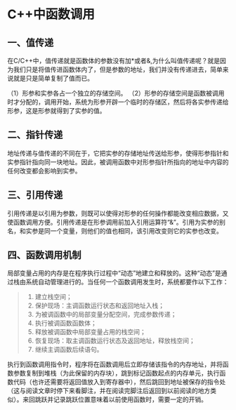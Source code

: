 # C++中函数调用

## 一、值传递

在C/C++中，值传递就是函数体的参数没有加*或者&,为什么叫值传递呢？就是因为我们只是将值传进函数体内了，但是参数的地址，我们并没有传递进去，简单来说就是只是简单复制了值而已。

（1）形参和实参各占一个独立的存储空间。
（2）形参的存储空间是函数被调用时才分配的，调用开始，系统为形参开辟一个临时的存储区，然后将各实参传递给形参，这是形参就得到了实参的值。

## 二、指针传递

地址传递与值传递的不同在于，它把实参的存储地址传送给形参，使得形参指针和实参指针指向同一块地址。因此，被调用函数中对形参指针所指向的地址中内容的任何改变都会影响到实参。

## 三、引用传递

引用传递是以引用为参数，则既可以使得对形参的任何操作都能改变相应数据，又使函数调用方便。引用传递是在形参调用前加入引用运算符“&”。引用为实参的别名，和实参是同一个变量，则他们的值也相同，该引用改变则它的实参也改变。

## 四、函数调用机制

局部变量占用的内存是在程序执行过程中“动态”地建立和释放的。这种“动态”是通过栈由系统自动管理进行的。当任何一个函数调用发生时，系统都要作以下工作：

> 1. 建立栈空间；
> 2. 保护现场：主调函数运行状态和返回地址入栈；
> 3. 为被调函数中的局部变量分配空间，完成参数传递；
> 4. 执行被调函数函数体；
> 5. 释放被调函数中局部变量占用的栈空间；
> 6. 恢复现场：取主调函数运行状态及返回地址，释放栈空间；
> 7. 继续主调函数后续语句。

执行到函数调用指令时，程序将在函数调用后立即存储该指令的内存地址，并将函数参数复制到堆栈（为此保留的内存块），跳到标记函数起点的内存单元，执行函数代码（也许还需要将返回值放入到寄存器中），然后跳回到地址被保存的指令处（这与阅读文章时停下来看脚注，并在阅读完脚注后返回到以前阅读的地方类似）。来回跳跃并记录跳跃位置意味着以前使用函数时，需要一定的开销。